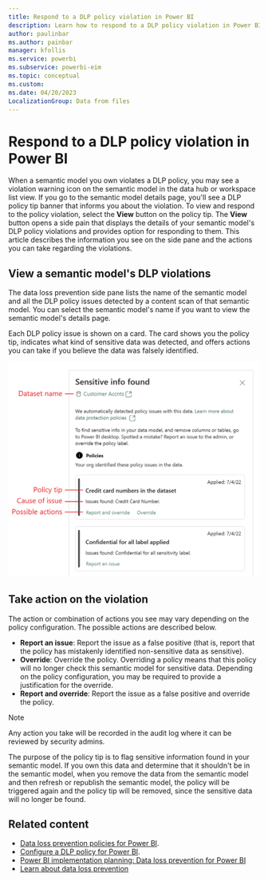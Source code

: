 ```yaml
---
title: Respond to a DLP policy violation in Power BI
description: Learn how to respond to a DLP policy violation in Power BI.
author: paulinbar
ms.author: painbar
manager: kfollis
ms.service: powerbi
ms.subservice: powerbi-eim
ms.topic: conceptual
ms.custom:
ms.date: 04/20/2023
LocalizationGroup: Data from files
---
```


# Respond to a DLP policy violation in Power BI

When a semantic model you own violates a DLP policy, you may see a violation warning icon on the semantic model in the data hub or workspace list view. If you go to the semantic model details page, you'll see a DLP policy tip banner that informs you about the violation. To view and respond to the policy violation, select the **View** button on the policy tip. The **View** button opens a side pain that displays the details of your semantic model's DLP policy violations and provides option for responding to them. This article describes the information you see on the side pane and the actions you can take regarding the violations.

## View a semantic model's DLP violations

The data loss prevention side pane lists the name of the semantic model and all the DLP policy issues detected by a content scan of that semantic model. You can select the semantic model's name if you want to view the semantic model's details page.

Each DLP policy issue is shown on a card. The card shows you the policy tip, indicates what kind of sensitive data was detected, and offers actions you can take if you believe the data was falsely identified.

![Screenshot of D L P policies side pane](./media/service-security-dlp-policies-for-power-b-respond/power-bi-dlp-override-pane.png)

## Take action on the violation

The action or combination of actions you see may vary depending on the policy configuration. The possible actions are described below.

* **Report an issue**: Report the issue as a false positive (that is, report that the policy has mistakenly identified non-sensitive data as sensitive).
* **Override**: Override the policy. Overriding a policy means that this policy will no longer check this semantic model for sensitive data. Depending on the policy configuration, you may be required to provide a justification for the override.
* **Report and override**: Report the issue as a false positive and override the policy.

>[!NOTE]
> Any action you take will be recorded in the audit log where it can be reviewed by security admins.
>
> The purpose of the policy tip is to flag sensitive information found in your semantic model. If you own this data and determine that it shouldn't be in the semantic model, when you remove the data from the semantic model and then refresh or republish the semantic model, the policy will be triggered again and the policy tip will be removed, since the sensitive data will no longer be found.

## Related content

* [Data loss prevention policies for Power BI](./service-security-dlp-policies-for-power-bi-overview.md).
* [Configure a DLP policy for Power BI](./service-security-dlp-policies-for-power-bi-configure.md).
* [Power BI implementation planning: Data loss prevention for Power BI](/power-bi/guidance/powerbi-implementation-planning-data-loss-prevention)
* [Learn about data loss prevention](/microsoft-365/compliance/dlp-learn-about-dlp)